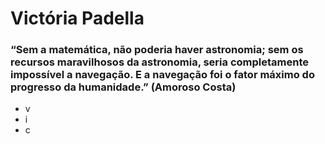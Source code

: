 # Victória Padella
### “Sem a matemática, não poderia haver astronomia; sem os recursos maravilhosos da astronomia, seria completamente impossível a navegação. E a navegação foi o fator máximo do progresso da humanidade.” (Amoroso Costa)
* v
* i
* c